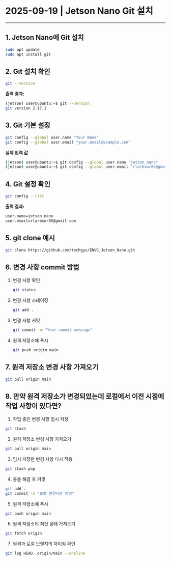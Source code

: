 # 2025-09-19 | Jetson Nano Git 설치

---

## 1. Jetson Nano에 Git 설치
```bash
sudo apt update
sudo apt install git
```
## 2. Git 설치 확인
```bash
git --version
```

**출력 결과:**
```bash
(jetson) user@ubuntu:~$ git --version
git version 2.17.1
```

## 3. Git 기본 설정
```bash
git config --global user.name "Your Name"
git config --global user.email "your.email@example.com"
```

**실제 입력 값**
```bash
(jetson) user@ubuntu:~$ git config --global user.name "jetson_nano"
(jetson) user@ubuntu:~$ git config --global user.email "rlarbxor85@gmail.com"
```

## 4. Git 설정 확인
```bash
git config --list
```

**출력 결과:**
```bash
user.name=jetson_nano
user.email=rlarbxor85@gmail.com
```

## 5. git clone 예시
```bash
git clone https://github.com/techgyu/ENVG_Jetson_Nano.git
```

## 6. 변경 사항 commit 방법
1. 변경 사항 확인
    ```bash
    git status
    ```

2. 변경 사항 스테이징
    ```bash
    git add .
    ```

3. 변경 사항 커밋
    ```bash
    git commit -m "Your commit message"
    ```

4. 원격 저장소에 푸시
    ```bash
    git push origin main
    ```

## 7. 원격 저장소 변경 사항 가져오기
```bash
git pull origin main
```

## 8. 만약 원격 저장소가 변경되었는데 로컬에서 이전 시점에 작업 사항이 있다면?

1. 작업 중인 변경 사항 임시 저장
```bash
git stash
```

2. 원격 저장소 변경 사항 가져오기
```bash
git pull origin main
```

3. 임시 저장한 변경 사항 다시 적용
```bash
git stash pop
```

4. 충돌 해결 후 커밋
```bash
git add .
git commit -m "로컬 변경사항 반영"
```

5. 원격 저장소에 푸시
```bash
git push origin main
```

6. 원격 저장소의 최신 상태 가져오기
```bash
git fetch origin
```

7. 원격과 로컬 브랜치의 차이점 확인
```bash
git log HEAD..origin/main --oneline
```